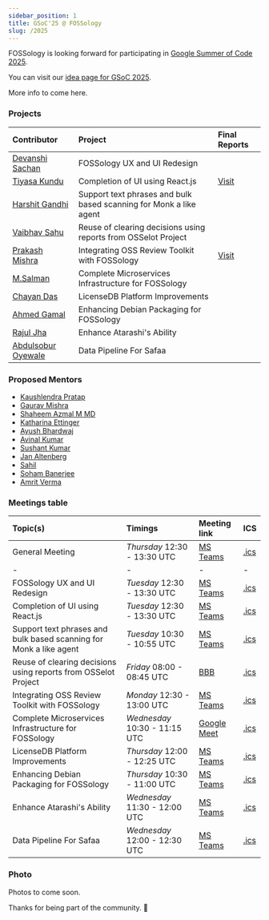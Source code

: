 ```yaml
---
sidebar_position: 1
title: GSoC'25 @ FOSSology
slug: /2025
---
```


<!--
SPDX-License-Identifier: CC-BY-SA-4.0

SPDX-FileCopyrightText: 2025 Kaushlendra Pratap <kaushlendra-pratap.singh@siemens.com>
SPDX-FileCopyrightText: 2025 Siemens AG
-->

FOSSology is looking forward for participating in
[Google Summer of Code 2025](https://opensource.googleblog.com/2025/01/google-summer-of-code-2025-is-here.html).

You can visit our [idea page for GSoC 2025](GSoC-projects.md).

More info to come here.

### Projects

[//]: # "Following are the important links to projects."

| Contributor                                                | Project                                                            | Final Reports |
|:-----------------------------------------------------------|:-------------------------------------------------------------------|:--------------|
| [Devanshi Sachan](https://github.com/devxnshi)             | FOSSology UX and UI Redesign                                       |               |
| [Tiyasa Kundu](https://github.com/tiyasakundu)             | Completion of UI using React.js                                    |[Visit](https://github.com/tiyasakundu/GSoC2025/)|
| [Harshit Gandhi](https://github.com/harshitg927)           | Support text phrases and bulk based scanning for Monk a like agent |               |
| [Vaibhav Sahu](https://github.com/Vaibhavsahu2810)         | Reuse of clearing decisions using reports from OSSelot Project     |               |
| [Prakash Mishra](https://github.com/Prakash-Mishra-9ghz)   | Integrating OSS Review Toolkit with FOSSology                      |[Visit](https://github.com/Prakash-Mishra-9ghz/GSoC-2025)|
| [M.Salman](https://github.com/SalmanDeveloperz)            | Complete Microservices Infrastructure for FOSSology                |               |
| [Chayan Das](https://github.com/ChayanDass)                | LicenseDB Platform Improvements                                    |               |
| [Ahmed Gamal](https://github.com/Ahmed-Gamal24)            | Enhancing Debian Packaging for FOSSology                           |               |
| [Rajul Jha](https://github.com/rajuljha)                   | Enhance Atarashi's Ability                                         |               |
| [Abdulsobur Oyewale](https://github.com/smilingprogrammer) | Data Pipeline For Safaa                                            |               |

### Proposed Mentors

- [Kaushlendra Pratap](https://github.com/Kaushl2208)
- [Gaurav Mishra](https://github.com/GMishx)
- [Shaheem Azmal M MD](https://github.com/shaheemazmalmmd)
- [Katharina Ettinger](https://github.com/EttingerK)
- [Ayush Bhardwaj](https://github.com/hastagAB)
- [Avinal Kumar](https://github.com/avinal)
- [Sushant Kumar](https://github.com/its-sushant)
- [Jan Altenberg](https://github.com/JanAltenberg)
- [Sahil](https://github.com/sjha2048)
- [Soham Banerjee](https://github.com/soham4abc)
- [Amrit Verma](https://github.com/amritkv)

### Meetings table

| Topic(s)                                                           | Timings                       | Meeting link                                                                                                                                                                                                                                                    | ICS                                     |
|:-------------------------------------------------------------------|:------------------------------|:----------------------------------------------------------------------------------------------------------------------------------------------------------------------------------------------------------------------------------------------------------------|:----------------------------------------|
| General Meeting                                                    | _Thursday_ 12:30 - 13:30 UTC  | [MS Teams](https://teams.microsoft.com/l/meetup-join/19%3ameeting_YWE1NTBmZjAtM2JmZC00MDllLTk4MmUtY2I4YTVlMjdmNWE4%40thread.v2/0?context=%7b%22Tid%22%3a%2238ae3bcd-9579-4fd4-adda-b42e1495d55a%22%2c%22Oid%22%3a%227f1979f2-e3e3-40d0-8a77-bcef842abf7e%22%7d) | [.ics](/ics/gsoc_2025_weekly.ics)       |
| -                                                                  | -                             | -                                                                                                                                                                                                                                                               | -                                       |
| FOSSology UX and UI Redesign                                       | _Tuesday_ 12:30 - 13:30 UTC   | [MS Teams](https://teams.microsoft.com/l/meetup-join/19%3ameeting_NjA1N2U1YWUtZWJkYy00NTRjLWI2ODItNGI5NDEwN2MwYWEz%40thread.v2/0?context=%7b%22Tid%22%3a%2238ae3bcd-9579-4fd4-adda-b42e1495d55a%22%2c%22Oid%22%3a%227f1979f2-e3e3-40d0-8a77-bcef842abf7e%22%7d) | [.ics](/ics/gsoc_2025_ux.ics)           |
| Completion of UI using React.js                                    | _Tuesday_ 12:30 - 13:30 UTC   | [MS Teams](https://teams.microsoft.com/l/meetup-join/19%3ameeting_NjA1N2U1YWUtZWJkYy00NTRjLWI2ODItNGI5NDEwN2MwYWEz%40thread.v2/0?context=%7b%22Tid%22%3a%2238ae3bcd-9579-4fd4-adda-b42e1495d55a%22%2c%22Oid%22%3a%227f1979f2-e3e3-40d0-8a77-bcef842abf7e%22%7d) | [.ics](/ics/gsoc_2025_ux.ics)           |
| Support text phrases and bulk based scanning for Monk a like agent | _Tuesday_ 10:30 - 10:55 UTC   | [MS Teams](https://teams.microsoft.com/l/meetup-join/19%3ameeting_MDk0M2Y4M2ItMjlmOC00NzBjLTgxZjctZTYyNzdlYWFhZGFh%40thread.v2/0?context=%7b%22Tid%22%3a%2238ae3bcd-9579-4fd4-adda-b42e1495d55a%22%2c%22Oid%22%3a%227f1979f2-e3e3-40d0-8a77-bcef842abf7e%22%7d) | [.ics](/ics/gsoc_2025_monk.ics)         |
| Reuse of clearing decisions using reports from OSSelot Project     | _Friday_ 08:00 - 08:45 UTC    | [BBB](https://bbb.osadl.org/b/rooms/epl-5m7-oml-pds)                                                                                                                                                                                                            | [.ics](/ics/gsoc_2025_osselot.ics)      |
| Integrating OSS Review Toolkit with FOSSology                      | _Monday_ 12:30 - 13:00 UTC    | [MS Teams](https://teams.microsoft.com/l/meetup-join/19%3ameeting_NjdhMmRhYTQtMmY3MC00YjBlLTk2OTYtZjEyNDcwNjEzNTA5%40thread.v2/0?context=%7b%22Tid%22%3a%2238ae3bcd-9579-4fd4-adda-b42e1495d55a%22%2c%22Oid%22%3a%22a897f79c-71f3-4e34-a964-67183e5a6731%22%7d) | [.ics](/ics/gsoc_2025_ort.ics)          |
| Complete Microservices Infrastructure for FOSSology                | _Wednesday_ 10:30 - 11:15 UTC | [Google Meet](https://meet.google.com/xpu-sjub-jbx)                                                                                                                                                                                                             | [.ics](/ics/gsoc_2025_microservice.ics) |
| LicenseDB Platform Improvements                                    | _Thursday_ 12:00 - 12:25 UTC  | [MS Teams](https://teams.microsoft.com/l/meetup-join/19%3ameeting_MWU5MWE1MzMtODdkMS00MTExLTk5YzAtNTc5ZjdlZTM1YmFj%40thread.v2/0?context=%7b%22Tid%22%3a%2238ae3bcd-9579-4fd4-adda-b42e1495d55a%22%2c%22Oid%22%3a%221e78d072-24d8-46e0-98e7-a2f334b6d35b%22%7d) | [.ics](/ics/gsoc_2025_laas.ics)         |
| Enhancing Debian Packaging for FOSSology                           | _Thursday_ 10:30 - 11:00 UTC  | [MS Teams](https://teams.microsoft.com/l/meetup-join/19%3ameeting_ODNmMWYxOGYtYzY4OC00MDU4LTkxYzktMDM5NWI0YmNmNDNi%40thread.v2/0?context=%7b%22Tid%22%3a%2238ae3bcd-9579-4fd4-adda-b42e1495d55a%22%2c%22Oid%22%3a%227f1979f2-e3e3-40d0-8a77-bcef842abf7e%22%7d) | [.ics](/ics/gsoc_2025_debian.ics)       |
| Enhance Atarashi's Ability                                         | _Wednesday_ 11:30 - 12:00 UTC | [MS Teams](https://teams.microsoft.com/l/meetup-join/19%3ameeting_YTNlY2FmYzctNTEyNy00Njg4LTk1MmYtMTdkYzRhMzVmNjlm%40thread.v2/0?context=%7b%22Tid%22%3a%2238ae3bcd-9579-4fd4-adda-b42e1495d55a%22%2c%22Oid%22%3a%22a897f79c-71f3-4e34-a964-67183e5a6731%22%7d) | [.ics](/ics/gsoc_2025_atarashi.ics)     |
| Data Pipeline For Safaa                                            | _Wednesday_ 12:00 - 12:30 UTC | [MS Teams](https://teams.microsoft.com/l/meetup-join/19%3ameeting_YTY0ZjVmYTItMzg3OS00MGZiLThlOTItMGNhNDc4NWYzZDE0%40thread.v2/0?context=%7b%22Tid%22%3a%2238ae3bcd-9579-4fd4-adda-b42e1495d55a%22%2c%22Oid%22%3a%22a897f79c-71f3-4e34-a964-67183e5a6731%22%7d) | [.ics](/ics/gsoc_2025_safaa.ics)        |

### Photo

Photos to come soon.

Thanks for being part of the community. 💚
